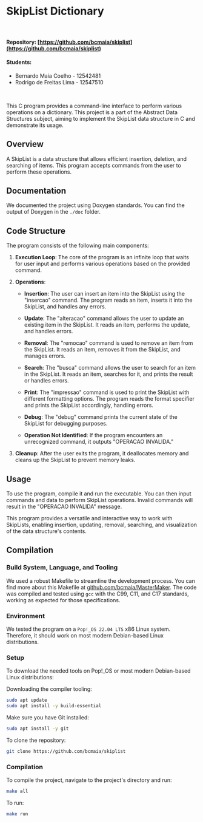 # SkipList Dictionary

<br>

#### Repository: [https://github.com/bcmaia/skiplist](https://github.com/bcmaia/skiplist)

#### Students: 
- Bernardo Maia Coelho - 12542481
- Rodrigo de Freitas Lima - 12547510

<br>

This C program provides a command-line interface to perform various operations on a dictionary. This project is a part of the Abstract Data Structures subject, aiming to implement the SkipList data structure in C and demonstrate its usage.


## Overview

A SkipList is a data structure that allows efficient insertion, deletion, and searching of items. This program accepts commands from the user to perform these operations.

## Documentation
We documented the project using Doxygen standards.
You can find the output of Doxygen in the `./doc` folder.

## Code Structure

The program consists of the following main components:

1. **Execution Loop**: The core of the program is an infinite loop that waits for user input and performs various operations based on the provided command.

2. **Operations**:

    - **Insertion**: The user can insert an item into the SkipList using the "insercao" command. The program reads an item, inserts it into the SkipList, and handles any errors.

    - **Update**: The "alteracao" command allows the user to update an existing item in the SkipList. It reads an item, performs the update, and handles errors.

    - **Removal**: The "remocao" command is used to remove an item from the SkipList. It reads an item, removes it from the SkipList, and manages errors.

    - **Search**: The "busca" command allows the user to search for an item in the SkipList. It reads an item, searches for it, and prints the result or handles errors.

    - **Print**: The "impressao" command is used to print the SkipList with different formatting options. The program reads the format specifier and prints the SkipList accordingly, handling errors.

    - **Debug**: The "debug" command prints the current state of the SkipList for debugging purposes.

    - **Operation Not Identified**: If the program encounters an unrecognized command, it outputs "OPERACAO INVALIDA."

3. **Cleanup**: After the user exits the program, it deallocates memory and cleans up the SkipList to prevent memory leaks.

## Usage

To use the program, compile it and run the executable. You can then input commands and data to perform SkipList operations. Invalid commands will result in the "OPERACAO INVALIDA" message.

This program provides a versatile and interactive way to work with SkipLists, enabling insertion, updating, removal, searching, and visualization of the data structure's contents.

## Compilation

### Build System, Language, and Tooling

We used a robust Makefile to streamline the development process. You can find more about this Makefile at [github.com/bcmaia/MasterMaker](https://github.com/bcmaia/MasterMaker). The code was compiled and tested using `gcc` with the C99, C11, and C17 standards, working as expected for those specifications.

### Environment

We tested the program on a `Pop!_OS 22.04 LTS` x86 Linux system. Therefore, it should work on most modern Debian-based Linux distributions.

### Setup

To download the needed tools on Pop!_OS or most modern Debian-based Linux distributions:

Downloading the compiler tooling:

```bash
sudo apt update
sudo apt install -y build-essential
```

Make sure you have Git installed:

```bash
sudo apt install -y git
```

To clone the repository:

```bash
git clone https://github.com/bcmaia/skiplist
```

### Compilation

To compile the project, navigate to the project's directory and run:

```bash
make all
```

To run:

```bash
make run
```